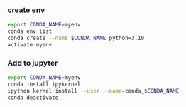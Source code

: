 ### create env

```bash
export CONDA_NAME=myenv
conda env list
conda create --name $CONDA_NAME python=3.10
activate myenv
```

### Add to jupyter

```bash
export CONDA_NAME=myenv
conda install ipykernel
ipython kernel install --user --name=conda_$CONDA_NAME
conda deactivate
```
